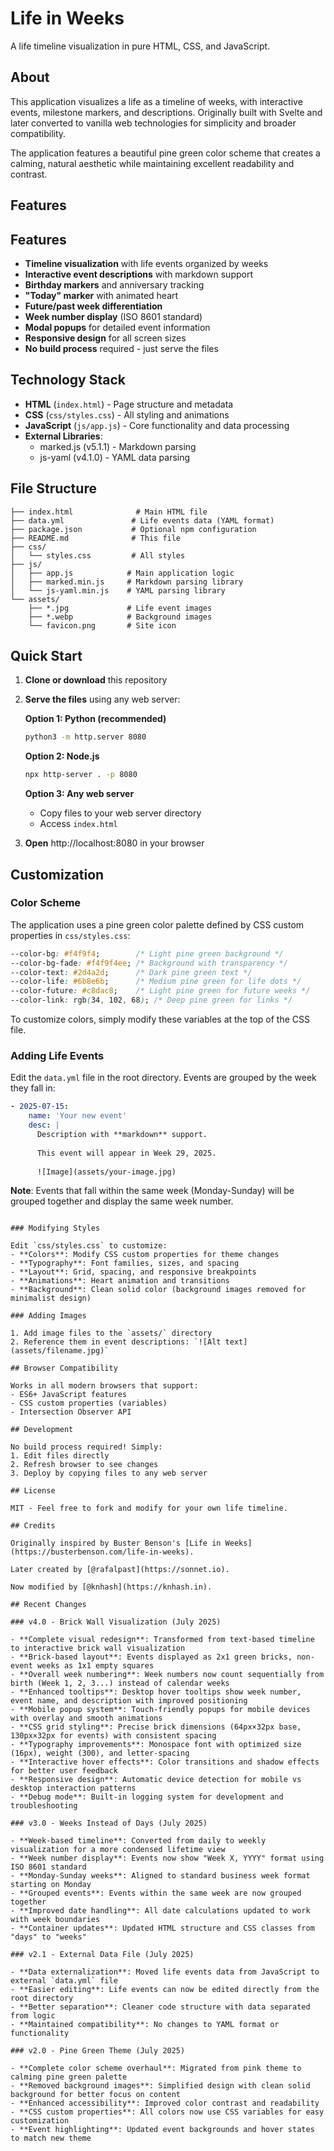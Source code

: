 # Life in Weeks

A life timeline visualization in pure HTML, CSS, and JavaScript.

## About

This application visualizes a life as a timeline of weeks, with interactive events, milestone markers, and descriptions. Originally built with Svelte and later converted to vanilla web technologies for simplicity and broader compatibility.

The application features a beautiful pine green color scheme that creates a calming, natural aesthetic while maintaining excellent readability and contrast.

## Features

## Features

- **Timeline visualization** with life events organized by weeks
- **Interactive event descriptions** with markdown support
- **Birthday markers** and anniversary tracking
- **"Today" marker** with animated heart
- **Future/past week differentiation**
- **Week number display** (ISO 8601 standard)
- **Modal popups** for detailed event information
- **Responsive design** for all screen sizes
- **No build process** required - just serve the files

## Technology Stack

- **HTML** (`index.html`) - Page structure and metadata
- **CSS** (`css/styles.css`) - All styling and animations
- **JavaScript** (`js/app.js`) - Core functionality and data processing
- **External Libraries**:
  - marked.js (v5.1.1) - Markdown parsing
  - js-yaml (v4.1.0) - YAML data parsing

## File Structure

```
├── index.html              # Main HTML file
├── data.yml               # Life events data (YAML format)
├── package.json           # Optional npm configuration  
├── README.md              # This file
├── css/
│   └── styles.css         # All styles
├── js/
│   ├── app.js            # Main application logic
│   ├── marked.min.js     # Markdown parsing library
│   └── js-yaml.min.js    # YAML parsing library
└── assets/
    ├── *.jpg             # Life event images
    ├── *.webp            # Background images
    └── favicon.png       # Site icon
```

## Quick Start

1. **Clone or download** this repository
2. **Serve the files** using any web server:

   **Option 1: Python (recommended)**
   ```bash
   python3 -m http.server 8080
   ```

   **Option 2: Node.js**
   ```bash
   npx http-server . -p 8080
   ```

   **Option 3: Any web server**
   - Copy files to your web server directory
   - Access `index.html`

3. **Open** http://localhost:8080 in your browser

## Customization

### Color Scheme

The application uses a pine green color palette defined by CSS custom properties in `css/styles.css`:

```css
--color-bg: #f4f9f4;        /* Light pine green background */
--color-bg-fade: #f4f9f4ee; /* Background with transparency */
--color-text: #2d4a2d;      /* Dark pine green text */
--color-life: #6b8e6b;      /* Medium pine green for life dots */
--color-future: #c8dac8;    /* Light pine green for future weeks */
--color-link: rgb(34, 102, 68); /* Deep pine green for links */
```

To customize colors, simply modify these variables at the top of the CSS file.

### Adding Life Events

Edit the `data.yml` file in the root directory. Events are grouped by the week they fall in:

```yaml
- 2025-07-15:
    name: 'Your new event'
    desc: |
      Description with **markdown** support.
      
      This event will appear in Week 29, 2025.
      
      ![Image](assets/your-image.jpg)
```

**Note**: Events that fall within the same week (Monday-Sunday) will be grouped together and display the same week number.
```

### Modifying Styles

Edit `css/styles.css` to customize:
- **Colors**: Modify CSS custom properties for theme changes
- **Typography**: Font families, sizes, and spacing
- **Layout**: Grid, spacing, and responsive breakpoints
- **Animations**: Heart animation and transitions
- **Background**: Clean solid color (background images removed for minimalist design)

### Adding Images

1. Add image files to the `assets/` directory
2. Reference them in event descriptions: `![Alt text](assets/filename.jpg)`

## Browser Compatibility

Works in all modern browsers that support:
- ES6+ JavaScript features
- CSS custom properties (variables)
- Intersection Observer API

## Development

No build process required! Simply:
1. Edit files directly
2. Refresh browser to see changes
3. Deploy by copying files to any web server

## License

MIT - Feel free to fork and modify for your own life timeline.

## Credits

Originally inspired by Buster Benson's [Life in Weeks](https://busterbenson.com/life-in-weeks).

Later created by [@rafalpast](https://sonnet.io).

Now modified by [@knhash](https://knhash.in).

## Recent Changes

### v4.0 - Brick Wall Visualization (July 2025)

- **Complete visual redesign**: Transformed from text-based timeline to interactive brick wall visualization
- **Brick-based layout**: Events displayed as 2x1 green bricks, non-event weeks as 1x1 empty squares
- **Overall week numbering**: Week numbers now count sequentially from birth (Week 1, 2, 3...) instead of calendar weeks
- **Enhanced tooltips**: Desktop hover tooltips show week number, event name, and description with improved positioning
- **Mobile popup system**: Touch-friendly popups for mobile devices with overlay and smooth animations
- **CSS grid styling**: Precise brick dimensions (64px×32px base, 130px×32px for events) with consistent spacing
- **Typography improvements**: Monospace font with optimized size (16px), weight (300), and letter-spacing
- **Interactive hover effects**: Color transitions and shadow effects for better user feedback
- **Responsive design**: Automatic device detection for mobile vs desktop interaction patterns
- **Debug mode**: Built-in logging system for development and troubleshooting

### v3.0 - Weeks Instead of Days (July 2025)

- **Week-based timeline**: Converted from daily to weekly visualization for a more condensed lifetime view
- **Week number display**: Events now show "Week X, YYYY" format using ISO 8601 standard
- **Monday-Sunday weeks**: Aligned to standard business week format starting on Monday
- **Grouped events**: Events within the same week are now grouped together
- **Improved date handling**: All date calculations updated to work with week boundaries
- **Container updates**: Updated HTML structure and CSS classes from "days" to "weeks"

### v2.1 - External Data File (July 2025)

- **Data externalization**: Moved life events data from JavaScript to external `data.yml` file
- **Easier editing**: Life events can now be edited directly from the root directory
- **Better separation**: Cleaner code structure with data separated from logic
- **Maintained compatibility**: No changes to YAML format or functionality

### v2.0 - Pine Green Theme (July 2025)

- **Complete color scheme overhaul**: Migrated from pink theme to calming pine green palette
- **Removed background images**: Simplified design with clean solid background for better focus on content
- **Enhanced accessibility**: Improved color contrast and readability
- **CSS custom properties**: All colors now use CSS variables for easy customization
- **Event highlighting**: Updated event backgrounds and hover states to match new theme
